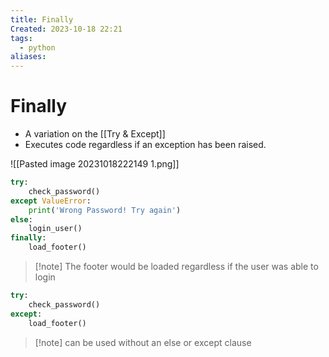 ```yaml
---
title: Finally
Created: 2023-10-18 22:21
tags:
  - python
aliases:
---
```

# Finally
- A variation on the [[Try & Except]] 
- Executes code regardless if an exception has been raised.

![[Pasted image 20231018222149 1.png]]

```Python
try:
	check_password()
except ValueError:
	print('Wrong Password! Try again')
else:
	login_user()
finally:
	load_footer()
```
>[!note] The footer would be loaded regardless if the user was able to login

```Python
try: 
	check_password()
except:
	load_footer()
```
>[!note] can be used without an else or except clause

